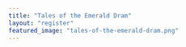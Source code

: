 ```yaml
---
title: "Tales of the Emerald Dram"
layout: "register"
featured_image: "tales-of-the-emerald-dram.png"
---
```

